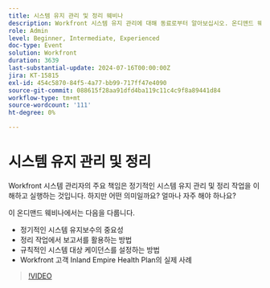 ```yaml
---
title: 시스템 유지 관리 및 정리 웨비나
description: Workfront 시스템 유지 관리에 대해 동료로부터 알아보십시오. 온디맨드 웨비나에서 Inland Empire Health Plan의 정기 유지, 보고서 활용 및 실제 사례를 확인하십시오.
role: Admin
level: Beginner, Intermediate, Experienced
doc-type: Event
solution: Workfront
duration: 3639
last-substantial-update: 2024-07-16T00:00:00Z
jira: KT-15815
exl-id: 454c5870-84f5-4a77-bb99-717ff47e4090
source-git-commit: 088615f28aa91dfd4ba119c11c4c9f8a89441d84
workflow-type: tm+mt
source-wordcount: '111'
ht-degree: 0%

---
```


# 시스템 유지 관리 및 정리

Workfront 시스템 관리자의 주요 책임은 정기적인 시스템 유지 관리 및 정리 작업을 이해하고 실행하는 것입니다. 하지만 어떤 의미일까요? 얼마나 자주 해야 하나요?

이 온디맨드 웨비나에서는 다음을 다룹니다.

* 정기적인 시스템 유지보수의 중요성
* 정리 작업에서 보고서를 활용하는 방법
* 규칙적인 시스템 대상 케이던스를 설정하는 방법
* Workfront 고객 Inland Empire Health Plan의 실제 사례

>[!VIDEO](https://video.tv.adobe.com/v/3431009/?learn=on)
